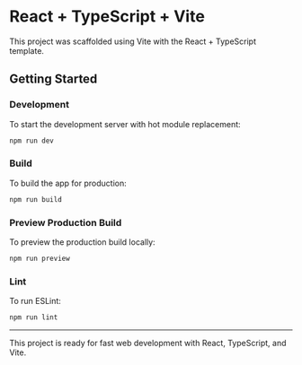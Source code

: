 # React + TypeScript + Vite

This project was scaffolded using Vite with the React + TypeScript template.

## Getting Started

### Development
To start the development server with hot module replacement:

```sh
npm run dev
```

### Build
To build the app for production:

```sh
npm run build
```

### Preview Production Build
To preview the production build locally:

```sh
npm run preview
```

### Lint
To run ESLint:

```sh
npm run lint
```

---

This project is ready for fast web development with React, TypeScript, and Vite.

